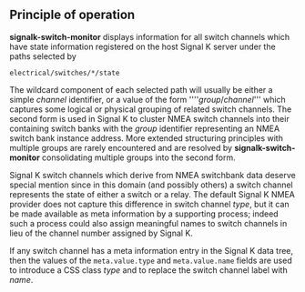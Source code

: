 ## Principle of operation

__signalk-switch-monitor__ displays information for all switch channels which
have state information registered on the host Signal K server under the paths
selected by
```
electrical/switches/*/state
```

The wildcard component of each selected path will usually be either a simple
_channel_ identifier, or a value of the form ''''_group_/_channel_''' which
captures some logical or physical grouping of related switch channels.
The second form is used in Signal K to cluster NMEA switch channels into their
containing switch banks with the _group_ identifier representing an NMEA switch
bank instance address.
More extended structuring principles with multiple groups are rarely
encountered and are resolved by __signalk-switch-monitor__ consolidating
multiple groups into the second form. 
 
Signal K switch channels which derive from NMEA switchbank data deserve special
mention since in this domain (and possibly others) a switch channel represents
the state of either a switch or a relay.
The default Signal K NMEA provider does not capture this difference in switch
channel _type_, but it can be made available as meta information by a
supporting process; indeed such a process could also assign meaningful names
to switch channels in lieu of the channel number assigned by Signal K.

If any switch channel has a meta information entry in the Signal K data
tree, then the values of the ```meta.value.type``` and ```meta.value.name```
fields are used to introduce a CSS class _type_ and to replace the switch
channel label with _name_.
